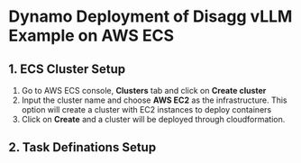 # Dynamo Deployment of Disagg vLLM Example on AWS ECS
## 1. ECS Cluster Setup 
1. Go to AWS ECS console, **Clusters** tab and click on **Create cluster**
2. Input the cluster name and choose **AWS EC2** as the infrastructure. This option will create a cluster with EC2 instances to deploy containers
3. Click on **Create** and a cluster will be deployed through cloudformation.
## 2. Task Definations Setup